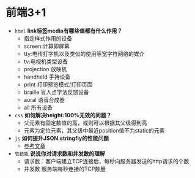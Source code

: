 # 前端3+1
- `html` **link标签media有哪些值都有什么作用？**
    - 指定样式作用的设备
    - screen:计算即屏幕
    - tty:电传打字机以及类似的使用等宽字符网络的媒介
    - tv:电视机类型设备
    - projection 放映机
    - handheld 手持设备
    - print 打印预览模式/打印页面
    - braille 盲人点字法反馈设备
    - aural 语音合成器
    - all 所有设备
- `css` **如何解决height:100%无效的问题？**
    - 父元素有固定数值的高，或则可以根据其父级得到高
    - 元素为定位元素，其父级中最近position值不为static的元素
- `js` **如何提升JSON.stringfiy的性能问题**
    - [参考文章](https://www.jb51.net/article/162896.htm)
- `软技能` **说说你对请求数和并发数的理解**
    - 请求数：客户端建立TCP连接后，每秒向服务器发送的http请求的个数
    - 并发数 服务端每秒连接的TCP数量